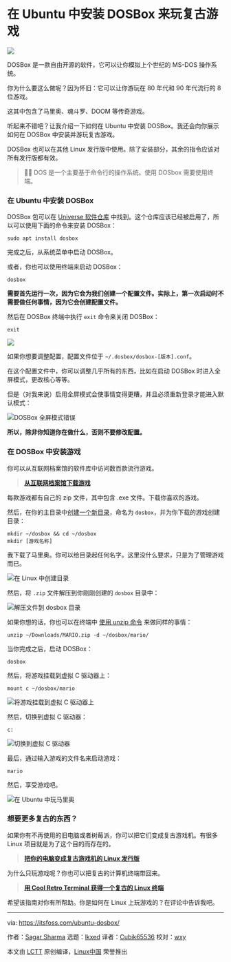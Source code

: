 [#]: subject: "Install DOSBox in Ubuntu to Play Retro Games"
[#]: via: "https://itsfoss.com/ubuntu-dosbox/"
[#]: author: "Sagar Sharma https://itsfoss.com/author/sagar/"
[#]: collector: "lkxed"
[#]: translator: "Cubik65536"
[#]: reviewer: "wxy"
[#]: publisher: "wxy"
[#]: url: "https://linux.cn/article-15619-1.html"

在 Ubuntu 中安装 DOSBox 来玩复古游戏
======

![][0]

DOSBox 是一款自由开源的软件，它可以让你模拟上个世纪的 MS-DOS 操作系统。

你为什么要这么做呢？因为怀旧：它可以让你游玩在 80 年代和 90 年代流行的 8 位游戏。

这其中包含了马里奥、魂斗罗、DOOM 等传奇游戏。

听起来不错吧？让我介绍一下如何在 Ubuntu 中安装 DOSBox。我还会向你展示如何在 DOSBox 中安装并游玩复古游戏。

DOSBox 也可以在其他 Linux 发行版中使用。除了安装部分，其余的指令应该对所有发行版都有效。

> ✋🏻 DOS 是一个主要基于命令行的操作系统。使用 DOSbox 需要使用终端。

### 在 Ubuntu 中安装 DOSBox

DOSBox 包可以在 [Universe 软件仓库][1] 中找到。这个仓库应该已经被启用了，所以可以使用下面的命令来安装 DOSBox：

```
sudo apt install dosbox
```

完成之后，从系统菜单中启动 DOSBox。

或者，你也可以使用终端来启动 DOSBox：

```
dosbox
```

**需要首先运行一次，因为它会为我们创建一个配置文件。实际上，第一次启动时不需要做任何事情，因为它会创建配置文件。**

然后在 DOSBox 终端中执行 `exit` 命令来关闭 DOSBox：

```
exit
```

![][2]

如果你想要调整配置，配置文件位于 `~/.dosbox/dosbox-[版本].conf`。

在这个配置文件中，你可以调整几乎所有的东西，比如在启动 DOSBox 时进入全屏模式，更改核心等等。

但是（对我来说）启用全屏模式会使事情变得更糟，并且必须重新登录才能进入默认模式：

![DOSBox 全屏模式错误][3]

**所以，除非你知道你在做什么，否则不要修改配置。**

### 在 DOSBox 中安装游戏

你可以从互联网档案馆的软件库中访问数百款流行游戏。

> **[从互联网档案馆下载游戏][4]**

每款游戏都有自己的 zip 文件，其中包含 .exe 文件。下载你喜欢的游戏。

然后，在你的主目录中[创建一个新目录][5]，命名为 `dosbox`，并为你下载的游戏创建目录：

```
mkdir ~/dosbox && cd ~/dosbox
mkdir [游戏名称]
```

我下载了马里奥。你可以给目录起任何名字。这里没什么要求，只是为了管理游戏而已。

![在 Linux 中创建目录][6]

然后，将 `.zip` 文件解压到你刚刚创建的 `dosbox` 目录中：

![解压文件到 dosbox 目录][7]

如果你想的话，你也可以在终端中 [使用 unzip 命令][8] 来做同样的事情：

```
unzip ~/Downloads/MARIO.zip -d ~/dosbox/mario/
```

当你完成之后，启动 DOSBox：

```
dosbox
```

然后，将游戏挂载到虚拟 C 驱动器上：

```
mount c ~/dosbox/mario
```

![将游戏挂载到虚拟 C 驱动器上][9]

然后，切换到虚拟 C 驱动器：

```
c:
```

![切换到虚拟 C 驱动器][10]

最后，通过输入游戏的文件名来启动游戏：

```
mario
```

然后，享受游戏吧。

![在 Ubuntu 中玩马里奥][11]

### 想要更多复古的东西？

如果你有不再使用的旧电脑或者树莓派，你可以把它们变成复古游戏机。有很多 Linux 项目就是为了这个目的而存在的。

> **[把你的电脑变成复古游戏机的 Linux 发行版](https://itsfoss.com/retro-gaming-console-linux-distros/)**

为什么只玩游戏呢？你也可以把复古的计算机终端带回来。

> **[用 Cool Retro Terminal 获得一个复古的 Linux 终端](https://itsfoss.com/cool-retro-term/)**

希望该指南对你有所帮助。你是如何在 Linux 上玩游戏的？在评论中告诉我吧。

--------------------------------------------------------------------------------

via: https://itsfoss.com/ubuntu-dosbox/

作者：[Sagar Sharma][a]
选题：[lkxed][b]
译者：[Cubik65536](https://github.com/Cubik65536)
校对：[wxy](https://github.com/wxy)

本文由 [LCTT](https://github.com/LCTT/TranslateProject) 原创编译，[Linux中国](https://linux.cn/) 荣誉推出

[a]: https://itsfoss.com/author/sagar/
[b]: https://github.com/lkxed/
[1]: https://itsfoss.com/ubuntu-repositories/
[2]: https://itsfoss.com/content/images/2023/02/run-DOSBox-on-ubuntu.png
[3]: https://itsfoss.com/content/images/2023/02/full-screen-error-on-DOSBox.png
[4]: https://archive.org/details/softwarelibrary_msdos_games?tab=collection&ref=its-foss
[5]: https://itsfoss.com/make-directories/
[6]: https://itsfoss.com/content/images/2023/02/create-a-directory-in-linux--1.png
[7]: https://itsfoss.com/content/images/2023/02/extract-file-to-the-dosbox-directory-1.png
[8]: https://learnubuntu.com/unzip-file/?ref=its-foss
[9]: https://itsfoss.com/content/images/2023/02/mount-the-game-to-the-virtual-C-drive.png
[10]: https://itsfoss.com/content/images/2023/02/switch-to-the-virtual-drive-C.png
[11]: https://itsfoss.com/content/images/2023/02/play-mario-on-Linux.gif
[0]: https://img.linux.net.cn/data/attachment/album/202303/12/091038c81kxkmhdonj1mkm.jpg